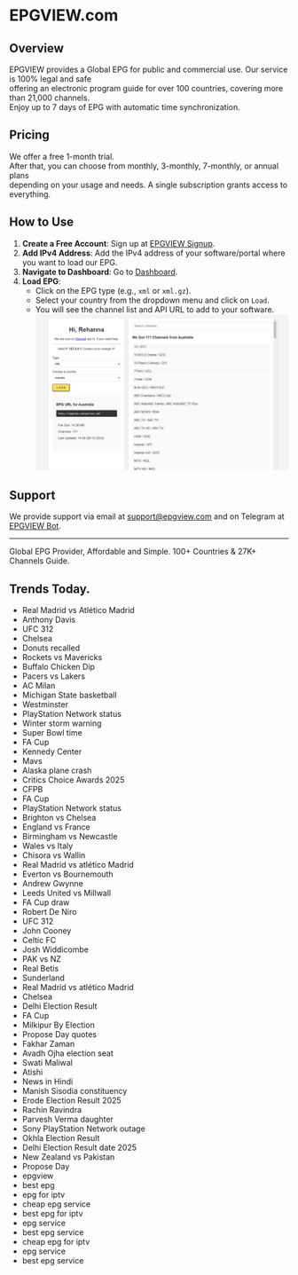 # EPGVIEW.com



## Overview
EPGVIEW provides a Global EPG for public and commercial use. Our service is 100% legal and safe\
offering an electronic program guide for over 100 countries, covering more than 21,000 channels.\
Enjoy up to 7 days of EPG with automatic time synchronization.

## Pricing
We offer a free 1-month trial. \
After that, you can choose from monthly, 3-monthly, 7-monthly, or annual plans \
depending on your usage and needs. A single subscription grants access to everything.

## How to Use
1. **Create a Free Account**: Sign up at [EPGVIEW Signup](https://epgview.com/signup.php).
2. **Add IPv4 Address**: Add the IPv4 address of your software/portal where you want to load our EPG.
3. **Navigate to Dashboard**: Go to [Dashboard](https://epgview.com/dashboard.php).
4. **Load EPG**:
   - Click on the EPG type (e.g., `xml` or `xml.gz`).
   - Select your country from the dropdown menu and click on `Load`.
   - You will see the channel list and API URL to add to your software.
![EPGVIEW](img/dashboard.png)
## Support
We provide support via email at [support@epgview.com](mailto:support@epgview.com) and on Telegram at [EPGVIEW Bot](https://t.me/epgview_bot).

---

Global EPG Provider, Affordable and Simple. 100+ Countries & 27K+ Channels Guide.

## Trends Today.

- Real Madrid vs Atlético Madrid
- Anthony Davis
- UFC 312
- Chelsea
- Donuts recalled
- Rockets vs Mavericks
- Buffalo Chicken Dip
- Pacers vs Lakers
- AC Milan
- Michigan State basketball
- Westminster
- PlayStation Network status
- Winter storm warning
- Super Bowl time
- FA Cup
- Kennedy Center
- Mavs
- Alaska plane crash
- Critics Choice Awards 2025
- CFPB
- FA Cup
- PlayStation Network status
- Brighton vs Chelsea
- England vs France
- Birmingham vs Newcastle
- Wales vs Italy
- Chisora vs Wallin
- Real Madrid vs atlético Madrid
- Everton vs Bournemouth
- Andrew Gwynne
- Leeds United vs Millwall
- FA Cup draw
- Robert De Niro
- UFC 312
- John Cooney
- Celtic FC
- Josh Widdicombe
- PAK vs NZ
- Real Betis
- Sunderland
- Real Madrid vs atlético Madrid
- Chelsea
- Delhi Election Result
- FA Cup
- Milkipur By Election
- Propose Day quotes
- Fakhar Zaman
- Avadh Ojha election seat
- Swati Maliwal
- Atishi
- News in Hindi
- Manish Sisodia constituency
- Erode Election Result 2025
- Rachin Ravindra
- Parvesh Verma daughter
- Sony PlayStation Network outage
- Okhla Election Result
- Delhi Election Result date 2025
- New Zealand vs Pakistan
- Propose Day
- epgview
- best epg
- epg for iptv
- cheap epg service
- best epg for iptv
- epg service
- best epg service
- cheap epg for iptv
- epg service
- best epg service
